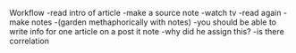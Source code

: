 
Workflow
-read intro of article
-make a source note
-watch tv
-read again
-make notes
-(garden methaphorically with notes)
-you should be able to write info for one article on a post it note
-why did he assign this?
-is there correlation